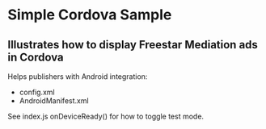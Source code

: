 # Simple Cordova Sample

## Illustrates how to display Freestar Mediation ads in Cordova


Helps publishers with Android integration:

   - config.xml
   - AndroidManifest.xml

See index.js onDeviceReady() for how to toggle test mode.